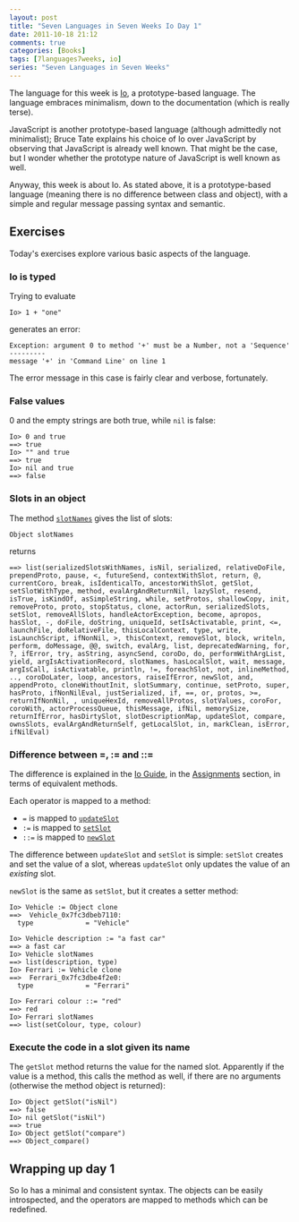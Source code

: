 ```yaml
---
layout: post
title: "Seven Languages in Seven Weeks Io Day 1"
date: 2011-10-18 21:12
comments: true
categories: [Books]
tags: [7languages7weeks, io]
series: "Seven Languages in Seven Weeks"
---
```

The language for this week is [Io](http://iolanguage.com/), a prototype-based language. The language embraces minimalism, down to the documentation (which is really terse).
<!--more-->
JavaScript is another prototype-based language (although admittedly not minimalist); Bruce Tate explains his choice of Io over JavaScript by observing that JavaScript is already well known. That might be the case, but I wonder whether the prototype nature of JavaScript is well known as well.

Anyway, this week is about Io. As stated above, it is a prototype-based language (meaning there is no difference between class and object), with a simple and regular message passing syntax and semantic. 

Exercises
---------

Today's exercises explore various basic aspects of the language.

### Io is typed

Trying to evaluate
```
Io> 1 + "one"
```
generates an error:
```
Exception: argument 0 to method '+' must be a Number, not a 'Sequence'
---------
message '+' in 'Command Line' on line 1
```
The error message in this case is fairly clear and verbose, fortunately.

### False values

0 and the empty strings are both true, while `nil` is false:
```
Io> 0 and true
==> true
Io> "" and true
==> true
Io> nil and true
==> false
```

### Slots in an object

The method [`slotNames`](http://www.iolanguage.com/scm/io/docs/reference/index.html#/Core/Core/Object/slotNames) gives the list of slots:
```
Object slotNames
```
returns
```
==> list(serializedSlotsWithNames, isNil, serialized, relativeDoFile, prependProto, pause, <, futureSend, contextWithSlot, return, @, currentCoro, break, isIdenticalTo, ancestorWithSlot, getSlot, setSlotWithType, method, evalArgAndReturnNil, lazySlot, resend, isTrue, isKindOf, asSimpleString, while, setProtos, shallowCopy, init, removeProto, proto, stopStatus, clone, actorRun, serializedSlots, setSlot, removeAllSlots, handleActorException, become, apropos, hasSlot, -, doFile, doString, uniqueId, setIsActivatable, print, <=, launchFile, doRelativeFile, thisLocalContext, type, write, isLaunchScript, ifNonNil, >, thisContext, removeSlot, block, writeln, perform, doMessage, @@, switch, evalArg, list, deprecatedWarning, for, ?, ifError, try, asString, asyncSend, coroDo, do, performWithArgList, yield, argIsActivationRecord, slotNames, hasLocalSlot, wait, message, argIsCall, isActivatable, println, !=, foreachSlot, not, inlineMethod, .., coroDoLater, loop, ancestors, raiseIfError, newSlot, and, appendProto, cloneWithoutInit, slotSummary, continue, setProto, super, hasProto, ifNonNilEval, justSerialized, if, ==, or, protos, >=, returnIfNonNil, , uniqueHexId, removeAllProtos, slotValues, coroFor, coroWith, actorProcessQueue, thisMessage, ifNil, memorySize, returnIfError, hasDirtySlot, slotDescriptionMap, updateSlot, compare, ownsSlots, evalArgAndReturnSelf, getLocalSlot, in, markClean, isError, ifNilEval)
```

### Difference between =, := and ::=

The difference is explained in the [Io Guide](http://www.iolanguage.com/scm/io/docs/IoGuide.html), in the [Assignments](http://www.iolanguage.com/scm/io/docs/IoGuide.html#Syntax-Assignment) section, in terms of equivalent methods.

Each operator is mapped to a method:

  * `=` is mapped to [`updateSlot`](http://www.iolanguage.com/scm/io/docs/reference/index.html#/Core/Core/Object/updateSlot)
  * `:=` is mapped to [`setSlot`](http://www.iolanguage.com/scm/io/docs/reference/index.html#/Core/Core/Object/setSlot)
  * `::=` is mapped to [`newSlot`](http://www.iolanguage.com/scm/io/docs/reference/index.html#/Core/Core/Object/newSlot)

The difference between `updateSlot` and `setSlot` is simple: `setSlot` creates and set the value of a slot, whereas `updateSlot` only updates the value of an _existing_ slot.

`newSlot` is the same as `setSlot`, but it creates a setter method:
```
Io> Vehicle := Object clone
==>  Vehicle_0x7fc3dbeb7110:
  type             = "Vehicle"

Io> Vehicle description := "a fast car"
==> a fast car
Io> Vehicle slotNames
==> list(description, type)
Io> Ferrari := Vehicle clone
==>  Ferrari_0x7fc3dbe4f2e0:
  type             = "Ferrari"

Io> Ferrari colour ::= "red"
==> red
Io> Ferrari slotNames
==> list(setColour, type, colour)
```

### Execute the code in a slot given its name

The `getSlot` method returns the value for the named slot. Apparently if the value is a method, this calls the method as well, if there are no arguments (otherwise the method object is returned):
```
Io> Object getSlot("isNil")
==> false
Io> nil getSlot("isNil")
==> true
Io> Object getSlot("compare")
==> Object_compare()
```

Wrapping up day 1
-----------------

So Io has a minimal and consistent syntax. The objects can be easily introspected, and the operators are mapped to methods which can be redefined. 